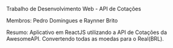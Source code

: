 Trabalho de Desenvolvimento Web - API de Cotações

Membros: 
Pedro Domingues e Raynner Brito

Resumo:
Aplicativo em ReactJS utilizando a API de Cotações da AwesomeAPI. Convertendo todas as moedas para o Real(BRL).